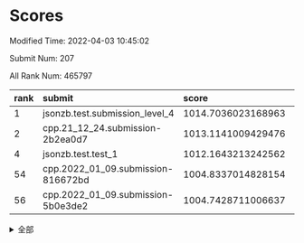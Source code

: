 # Scores

Modified Time: 2022-04-03 10:45:02

Submit Num: 207

All Rank Num: 465797

| rank |               submit               |       score        |       sigma        | pk_num |
| :--- | :--------------------------------- | :----------------- | :----------------- | :----- |
| 1    | jsonzb.test.submission_level_4     | 1014.7036023168963 | 0.8492792978393218 | 9004   |
| 2    | cpp.21_12_24.submission-2b2ea0d7   | 1013.1141009429476 | 0.801878868443771  | 9001   |
| 4    | jsonzb.test.test_1                 | 1012.1643213242562 | 0.785247453155436  | 8996   |
| 54   | cpp.2022_01_09.submission-816672bd | 1004.8337014828154 | 0.7217457663303052 | 9003   |
| 56   | cpp.2022_01_09.submission-5b0e3de2 | 1004.7428711006637 | 0.7244636042177838 | 9005   |


<details>
<summary>全部</summary>

| rank |                 submit                 |       score        |       sigma        | pk_num |
| :--- | :------------------------------------- | :----------------- | :----------------- | :----- |
| 1    | jsonzb.test.submission_level_4         | 1014.7036023168963 | 0.8492792978393218 | 9004   |
| 2    | cpp.21_12_24.submission-2b2ea0d7       | 1013.1141009429476 | 0.801878868443771  | 9001   |
| 3    | gobigger.level_3.submission_level_3_25 | 1012.5767924342359 | 0.779619730965755  | 9004   |
| 4    | jsonzb.test.test_1                     | 1012.1643213242562 | 0.785247453155436  | 8996   |
| 5    | gobigger.level_3.submission_level_3_21 | 1011.6720335991741 | 0.7743437017931346 | 9002   |
| 6    | gobigger.level_3.submission_level_3_0  | 1011.6403204030703 | 0.7753657450671902 | 9002   |
| 7    | gobigger.level_3.submission_level_3_26 | 1011.5371811001635 | 0.770137050330962  | 9004   |
| 8    | gobigger.level_3.submission_level_3_8  | 1011.2362909786973 | 0.7852660681882472 | 9000   |
| 9    | gobigger.level_3.submission_level_3_22 | 1010.9484442074107 | 0.7781746807713464 | 9003   |
| 10   | gobigger.level_3.submission_level_3_32 | 1010.8156607188588 | 0.7693807635383743 | 9003   |
| 11   | gobigger.level_3.submission_level_3_46 | 1010.8090069339025 | 0.7611865266598387 | 8996   |
| 12   | gobigger.level_3.submission_level_3_37 | 1010.7706513935807 | 0.78507870975134   | 9000   |
| 13   | gobigger.level_3.submission_level_3_23 | 1010.7603763046102 | 0.7948170681558974 | 8998   |
| 14   | gobigger.level_3.submission_level_3_15 | 1010.7375029730522 | 0.7647387425220902 | 9002   |
| 15   | gobigger.level_3.submission_level_3_11 | 1010.7289835538785 | 0.7596697105757911 | 9003   |
| 16   | gobigger.level_3.submission_level_3_5  | 1010.5914927620853 | 0.7631301067109443 | 9004   |
| 17   | gobigger.level_3.submission_level_3_34 | 1010.4811240513666 | 0.7565907400035669 | 8999   |
| 18   | gobigger.level_3.submission_level_3_27 | 1010.4283095057036 | 0.7542104580145647 | 9006   |
| 19   | gobigger.level_3.submission_level_3_16 | 1010.3719563724358 | 0.7814935410398134 | 8995   |
| 20   | gobigger.level_3.submission_level_3_4  | 1010.3565365311767 | 0.7459819773828542 | 9000   |
| 21   | gobigger.level_3.submission_level_3_18 | 1010.3327146823733 | 0.7607965428902357 | 9003   |
| 22   | gobigger.level_3.submission_level_3_28 | 1010.2358383448249 | 0.7496573211977836 | 8999   |
| 23   | gobigger.level_3.submission_level_3_35 | 1010.1197120365964 | 0.7408582805278355 | 9006   |
| 24   | gobigger.level_3.submission_level_3_49 | 1010.077090740068  | 0.76139398113817   | 9004   |
| 25   | gobigger.level_3.submission_level_3_36 | 1010.0422946907933 | 0.7506621118593599 | 9002   |
| 26   | gobigger.level_3.submission_level_3_12 | 1010.0290952843415 | 0.7508367467147226 | 9004   |
| 27   | gobigger.level_3.submission_level_3_40 | 1009.9598128580384 | 0.7655767065854494 | 9003   |
| 28   | gobigger.level_3.submission_level_3_24 | 1009.9184483465204 | 0.7341453699624018 | 8997   |
| 29   | gobigger.level_3.submission_level_3_17 | 1009.7361571131377 | 0.7528883056706761 | 9001   |
| 30   | gobigger.level_3.submission_level_3_20 | 1009.7162815613126 | 0.7466463186677477 | 9004   |
| 31   | gobigger.level_3.submission_level_3_29 | 1009.6825132288036 | 0.748555635671046  | 9000   |
| 32   | gobigger.level_3.submission_level_3_38 | 1009.6678723641558 | 0.7617853547438256 | 9004   |
| 33   | gobigger.level_3.submission_level_3_39 | 1009.6325621292629 | 0.7412778449925402 | 8998   |
| 34   | gobigger.level_3.submission_level_3_13 | 1009.6103205283388 | 0.7408195785733731 | 9001   |
| 35   | gobigger.level_3.submission_level_3_1  | 1009.6066058372812 | 0.7699689091267201 | 9004   |
| 36   | gobigger.level_3.submission_level_3_42 | 1009.5958319920263 | 0.7375160440408527 | 9005   |
| 37   | gobigger.level_3.submission_level_3_31 | 1009.4894584615438 | 0.750800114463833  | 8996   |
| 38   | gobigger.level_3.submission_level_3_33 | 1009.463997476466  | 0.7468838903997841 | 8999   |
| 39   | gobigger.level_3.submission_level_3_43 | 1009.4354102457585 | 0.7338637099707475 | 9003   |
| 40   | gobigger.level_3.submission_level_3_6  | 1009.4268165721619 | 0.7381654616256067 | 9004   |
| 41   | gobigger.level_3.submission_level_3_48 | 1009.3756012352599 | 0.7460474006701291 | 8998   |
| 42   | gobigger.level_3.submission_level_3_47 | 1009.3719641981269 | 0.7847750790897273 | 9002   |
| 43   | gobigger.level_3.submission_level_3_19 | 1009.2983605776743 | 0.7604178842745489 | 9000   |
| 44   | gobigger.level_3.submission_level_3_2  | 1009.2692746142849 | 0.7467444036576836 | 8998   |
| 45   | gobigger.level_3.submission_level_3_30 | 1009.2058018992329 | 0.7384365775062827 | 9000   |
| 46   | gobigger.level_3.submission_level_3_3  | 1009.1730690327635 | 0.7242981116070296 | 9000   |
| 47   | gobigger.level_3.submission_level_3_7  | 1009.1692030186449 | 0.7517412958709623 | 9002   |
| 48   | gobigger.level_3.submission_level_3_44 | 1009.1683882210016 | 0.7386478070389174 | 9005   |
| 49   | gobigger.level_3.submission_level_3_45 | 1009.0093973324641 | 0.73893568986549   | 9001   |
| 50   | gobigger.level_3.submission_level_3_41 | 1008.8525910949628 | 0.7377685207075805 | 9000   |
| 51   | gobigger.level_3.submission_level_3_14 | 1008.817641281865  | 0.7397119599319755 | 9006   |
| 52   | gobigger.level_3.submission_level_3_10 | 1008.6572170264026 | 0.7262292987596676 | 8999   |
| 53   | gobigger.level_3.submission_level_3_9  | 1008.5476879402358 | 0.751807247906049  | 8998   |
| 54   | cpp.2022_01_09.submission-816672bd     | 1004.8337014828154 | 0.7217457663303052 | 9003   |
| 55   | gobigger.level_1.submission_level_1_33 | 1004.7628498828977 | 0.7325451617354442 | 9002   |
| 56   | cpp.2022_01_09.submission-5b0e3de2     | 1004.7428711006637 | 0.7244636042177838 | 9005   |
| 57   | gobigger.level_1.submission_level_1_42 | 1004.7281965691366 | 0.7296513996042626 | 9000   |
| 58   | gobigger.level_1.submission_level_1_34 | 1004.6655813696034 | 0.7100201299122552 | 9003   |
| 59   | gobigger.level_1.submission_level_1_11 | 1004.433550577997  | 0.7142282105751898 | 9000   |
| 60   | gobigger.level_1.submission_level_1_0  | 1004.3877988634849 | 0.7212799369416137 | 8997   |
| 61   | gobigger.level_1.submission_level_1_24 | 1004.3526658813255 | 0.7167669456813268 | 9006   |
| 62   | gobigger.level_1.submission_level_1_27 | 1004.288869937158  | 0.7324721554588932 | 9004   |
| 63   | gobigger.level_1.submission_level_1_19 | 1004.0847034517394 | 0.7198160201904841 | 9004   |
| 64   | gobigger.level_1.submission_level_1_31 | 1004.0135832362034 | 0.7236822135536113 | 9002   |
| 65   | gobigger.level_1.submission_level_1_10 | 1004.0103730269187 | 0.7187078143291618 | 9003   |
| 66   | gobigger.level_1.submission_level_1_45 | 1003.9339104780366 | 0.7214511146704754 | 9005   |
| 67   | gobigger.level_1.submission_level_1_15 | 1003.9203328075652 | 0.7015785614640506 | 9002   |
| 68   | gobigger.level_1.submission_level_1_6  | 1003.9098841916206 | 0.7136550503282741 | 8998   |
| 69   | gobigger.level_1.submission_level_1_21 | 1003.8771987922569 | 0.7207264804566006 | 8998   |
| 70   | gobigger.level_1.submission_level_1_26 | 1003.8101543628634 | 0.7206574285919953 | 9000   |
| 71   | gobigger.level_1.submission_level_1_38 | 1003.7860152227292 | 0.7206671623980389 | 9000   |
| 72   | gobigger.level_1.submission_level_1_30 | 1003.7287843326111 | 0.7192650052621891 | 9005   |
| 73   | gobigger.level_1.submission_level_1_16 | 1003.6860595657188 | 0.7165503959927237 | 9004   |
| 74   | gobigger.level_1.submission_level_1_44 | 1003.6521759746781 | 0.7155817001618232 | 9000   |
| 75   | gobigger.level_1.submission_level_1_32 | 1003.631925350942  | 0.715393654738182  | 9002   |
| 76   | gobigger.level_1.submission_level_1_47 | 1003.6070169226202 | 0.7138359170925382 | 9006   |
| 77   | gobigger.level_1.submission_level_1_12 | 1003.5821446712787 | 0.7120420669673476 | 8998   |
| 78   | gobigger.level_1.submission_level_1_28 | 1003.5742892775029 | 0.7222437674562754 | 9003   |
| 79   | gobigger.level_1.submission_level_1_13 | 1003.5738860425681 | 0.7167144727719601 | 9000   |
| 80   | gobigger.level_1.submission_level_1_14 | 1003.4023666983461 | 0.7157432741585781 | 8997   |
| 81   | gobigger.level_1.submission_level_1_40 | 1003.3816322238285 | 0.7201524017504815 | 8998   |
| 82   | gobigger.level_1.submission_level_1_9  | 1003.3657811566501 | 0.7248528062274034 | 9000   |
| 83   | gobigger.level_1.submission_level_1_39 | 1003.3345503540653 | 0.7332740455599527 | 9003   |
| 84   | gobigger.level_1.submission_level_1_37 | 1003.2811069444052 | 0.7141540031942537 | 9001   |
| 85   | gobigger.level_1.submission_level_1_17 | 1003.2405013758198 | 0.7066410563702392 | 8998   |
| 86   | gobigger.level_1.submission_level_1_46 | 1003.1992330930816 | 0.719377515632398  | 9000   |
| 87   | gobigger.level_1.submission_level_1_23 | 1003.1975897485345 | 0.7115289069516699 | 9001   |
| 88   | gobigger.level_1.submission_level_1_36 | 1003.1758269729004 | 0.7281822008777518 | 9001   |
| 89   | gobigger.level_1.submission_level_1_49 | 1003.0946957868421 | 0.7233052049233629 | 9000   |
| 90   | gobigger.level_1.submission_level_1_1  | 1003.0146292093581 | 0.7196452195396406 | 9002   |
| 91   | gobigger.level_1.submission_level_1_43 | 1002.9857378347546 | 0.7186075334221701 | 9000   |
| 92   | gobigger.level_1.submission_level_1_29 | 1002.9200014326939 | 0.7221269511477704 | 9000   |
| 93   | gobigger.level_1.submission_level_1_22 | 1002.783868155436  | 0.7102537789194049 | 8998   |
| 94   | gobigger.level_1.submission_level_1_48 | 1002.7546709090647 | 0.7073520114831651 | 9005   |
| 95   | gobigger.level_1.submission_level_1_20 | 1002.7498721163643 | 0.7142470479143266 | 8995   |
| 96   | gobigger.level_1.submission_level_1_7  | 1002.606142875452  | 0.7191704995391418 | 8997   |
| 97   | gobigger.level_1.submission_level_1_35 | 1002.6061291666479 | 0.7222183711728202 | 8999   |
| 98   | gobigger.level_1.submission_level_1_41 | 1002.575062093155  | 0.7177033378952972 | 9001   |
| 99   | gobigger.level_1.submission_level_1_5  | 1002.5063263633264 | 0.7044093466655764 | 8999   |
| 100  | gobigger.level_1.submission_level_1_18 | 1002.4412561676854 | 0.7167324785367574 | 9003   |
| 101  | gobigger.level_1.submission_level_1_8  | 1002.1994953176026 | 0.71614175720124   | 8998   |
| 102  | gobigger.level_1.submission_level_1_25 | 1002.1596737147994 | 0.7081700337107164 | 9000   |
| 103  | gobigger.level_1.submission_level_1_2  | 1002.0677526619725 | 0.7153603611041367 | 9002   |
| 104  | gobigger.level_1.submission_level_1_4  | 1002.0632868370593 | 0.7078745620847123 | 9000   |
| 105  | gobigger.level_1.submission_level_1_3  | 1001.5236558593265 | 0.71863418002702   | 8996   |
| 106  | gobigger.random.submission_random_7    | 997.7906503046811  | 0.700034265376197  | 8999   |
| 107  | gobigger.random.submission_random_6    | 997.3660121935003  | 0.6959926280241551 | 8997   |
| 108  | gobigger.random.submission_random_23   | 997.2272816753144  | 0.707262225620625  | 8998   |
| 109  | gobigger.random.submission_random_11   | 997.1997751289007  | 0.7272252203177952 | 9003   |
| 110  | gobigger.random.submission_random_5    | 997.1942585302808  | 0.6968241358390304 | 9000   |
| 111  | gobigger.random.submission_random_31   | 996.9286766496283  | 0.7119155819167532 | 9003   |
| 112  | gobigger.random.submission_random_24   | 996.8458717561264  | 0.7213027842771572 | 9001   |
| 113  | gobigger.random.submission_random_14   | 996.7574933084699  | 0.710608643236978  | 8996   |
| 114  | gobigger.random.submission_random_48   | 996.7401262707775  | 0.7159869025998555 | 8997   |
| 115  | gobigger.random.submission_random_26   | 996.709715440763   | 0.7046402302944017 | 9000   |
| 116  | gobigger.random.submission_random_3    | 996.6645656974416  | 0.7074583077811394 | 9001   |
| 117  | gobigger.random.submission_random_46   | 996.6572199226725  | 0.6979797369690856 | 8998   |
| 118  | gobigger.random.submission_random_36   | 996.6375894235551  | 0.702911236062175  | 9005   |
| 119  | gobigger.random.submission_random_9    | 996.4148789272998  | 0.7042672688730722 | 9001   |
| 120  | gobigger.random.submission_random_38   | 996.3726125610606  | 0.7035970428545979 | 8998   |
| 121  | gobigger.random.submission_random_0    | 996.3100494645664  | 0.7048958817450167 | 9002   |
| 122  | gobigger.random.submission_random_12   | 996.2785964839934  | 0.7173662848947268 | 8998   |
| 123  | gobigger.random.submission_random_2    | 996.2398021444926  | 0.7117971839713666 | 9002   |
| 124  | gobigger.random.submission_random_19   | 996.1276723333749  | 0.7206312391783274 | 8999   |
| 125  | gobigger.random.submission_random_37   | 996.090172361451   | 0.7095777732001081 | 9002   |
| 126  | gobigger.random.submission_random_28   | 996.0706308406081  | 0.7196719475847378 | 9008   |
| 127  | gobigger.random.submission_random_44   | 996.0608850654108  | 0.716606721629146  | 9000   |
| 128  | gobigger.random.submission_random_41   | 996.055603585521   | 0.7054782647396385 | 9003   |
| 129  | gobigger.random.submission_random_29   | 995.9792722402765  | 0.7116212606884623 | 8998   |
| 130  | gobigger.random.submission_random_30   | 995.9261688969765  | 0.7170163880713504 | 8995   |
| 131  | gobigger.random.submission_random_22   | 995.917660878695   | 0.7162039922035545 | 8999   |
| 132  | gobigger.random.submission_random_4    | 995.9030708360617  | 0.7055203231925712 | 8995   |
| 133  | gobigger.random.submission_random_43   | 995.8575779922638  | 0.7084282729932168 | 9004   |
| 134  | gobigger.random.submission_random_15   | 995.794940159718   | 0.7052861101746449 | 8995   |
| 135  | gobigger.random.submission_random_45   | 995.7734236057933  | 0.7164634513126792 | 8996   |
| 136  | gobigger.random.submission_random_13   | 995.7287875557058  | 0.7063304040387575 | 9003   |
| 137  | gobigger.random.submission_random_33   | 995.7094238048838  | 0.7070794055503229 | 9004   |
| 138  | gobigger.random.submission_random_25   | 995.6319212875862  | 0.7150412961946356 | 9006   |
| 139  | gobigger.random.submission_random_1    | 995.6022800657835  | 0.7056109769555015 | 9000   |
| 140  | gobigger.random.submission_random_32   | 995.5675244214308  | 0.7148731740111085 | 9005   |
| 141  | gobigger.random.submission_random_21   | 995.5429138931222  | 0.7087704501327311 | 8996   |
| 142  | gobigger.random.submission_random_10   | 995.5005607862555  | 0.7216130852144702 | 9002   |
| 143  | gobigger.random.submission_random_49   | 995.4959628525518  | 0.7098814800959379 | 9006   |
| 144  | gobigger.random.submission_random_18   | 995.4919245384837  | 0.720559756893256  | 9002   |
| 145  | gobigger.random.submission_random_39   | 995.4257283419588  | 0.704727712859685  | 9005   |
| 146  | gobigger.random.submission_random_16   | 995.3137748506649  | 0.6950939786424772 | 9001   |
| 147  | gobigger.random.submission_random_27   | 995.2443194460996  | 0.7252714345333571 | 9002   |
| 148  | gobigger.random.submission_random_40   | 995.1606625495252  | 0.7110884820183282 | 9000   |
| 149  | gobigger.random.submission_random_20   | 995.1149543532779  | 0.7169855750854387 | 9005   |
| 150  | gobigger.random.submission_random_8    | 995.0894365923257  | 0.7064139704357283 | 9001   |
| 151  | gobigger.random.submission_random_17   | 995.0468211037185  | 0.6928467834636252 | 9002   |
| 152  | gobigger.random.submission_random_47   | 994.8326058520173  | 0.7155921173276476 | 9004   |
| 153  | gobigger.random.submission_random_42   | 994.8289900301027  | 0.727087450838471  | 9002   |
| 154  | gobigger.level_2.submission_level_2_49 | 994.8263623899114  | 0.7222811595384475 | 9002   |
| 155  | gobigger.random.submission_random_35   | 994.5542313714493  | 0.7179853037737072 | 9000   |
| 156  | gobigger.random.submission_random_34   | 994.5418705071944  | 0.7274127518180398 | 8999   |
| 157  | gobigger.level_2.submission_level_2_26 | 993.8798233124309  | 0.7597798432408868 | 9001   |
| 158  | gobigger.level_2.submission_level_2_16 | 993.6693181893677  | 0.7428378820615225 | 8994   |
| 159  | gobigger.level_2.submission_level_2_35 | 993.6684318789366  | 0.7548234081077843 | 8999   |
| 160  | gobigger.level_2.submission_level_2_5  | 993.5644004807161  | 0.7230971890998908 | 9002   |
| 161  | gobigger.level_2.submission_level_2_40 | 993.3366036998932  | 0.7338621632107509 | 8993   |
| 162  | gobigger.level_2.submission_level_2_23 | 993.3329078082859  | 0.7367194507836103 | 9003   |
| 163  | gobigger.level_2.submission_level_2_9  | 993.12895541336    | 0.7458977045146216 | 9000   |
| 164  | gobigger.level_2.submission_level_2_20 | 992.796441275362   | 0.7591963128498893 | 9000   |
| 165  | gobigger.level_2.submission_level_2_45 | 992.7222026413009  | 0.7280378028824956 | 8999   |
| 166  | gobigger.level_2.submission_level_2_4  | 992.6478189486493  | 0.7551321048569704 | 9000   |
| 167  | gobigger.level_2.submission_level_2_46 | 992.4533951100856  | 0.74075351909246   | 9000   |
| 168  | gobigger.level_2.submission_level_2_10 | 992.4318004698722  | 0.7505957319420768 | 9001   |
| 169  | gobigger.level_2.submission_level_2_48 | 992.4169669046773  | 0.7519995464982866 | 9005   |
| 170  | gobigger.level_2.submission_level_2_0  | 992.3508030862639  | 0.7734786446806567 | 9003   |
| 171  | gobigger.level_2.submission_level_2_29 | 992.3368884238579  | 0.7516570784757917 | 9002   |
| 172  | gobigger.level_2.submission_level_2_43 | 992.3052320247166  | 0.7363982722774634 | 9011   |
| 173  | gobigger.level_2.submission_level_2_38 | 992.1862321247876  | 0.753498636714077  | 9005   |
| 174  | gobigger.level_2.submission_level_2_14 | 992.1413577603927  | 0.7478451094671265 | 8998   |
| 175  | gobigger.level_2.submission_level_2_24 | 992.091637431523   | 0.7637361594791368 | 9003   |
| 176  | gobigger.level_2.submission_level_2_44 | 992.0539541916331  | 0.7648390565997613 | 9004   |
| 177  | gobigger.level_2.submission_level_2_47 | 992.0267993792066  | 0.7326230327168457 | 8997   |
| 178  | gobigger.level_2.submission_level_2_27 | 992.0213704485857  | 0.744429836793675  | 9003   |
| 179  | gobigger.level_2.submission_level_2_15 | 992.01385489999    | 0.7310457705118812 | 9000   |
| 180  | gobigger.level_2.submission_level_2_13 | 992.0049373162594  | 0.7500303439526651 | 9001   |
| 181  | gobigger.level_2.submission_level_2_42 | 991.9770129912864  | 0.7383184800862324 | 8999   |
| 182  | gobigger.level_2.submission_level_2_31 | 991.9068730168282  | 0.7481366338895519 | 8998   |
| 183  | gobigger.level_2.submission_level_2_25 | 991.8988833532646  | 0.7373624567761694 | 9005   |
| 184  | gobigger.level_2.submission_level_2_30 | 991.8855652016578  | 0.7433283392188355 | 9001   |
| 185  | gobigger.level_2.submission_level_2_6  | 991.8642491527318  | 0.744504448975782  | 9003   |
| 186  | gobigger.level_2.submission_level_2_28 | 991.8455106079233  | 0.7479075248158431 | 8997   |
| 187  | gobigger.level_2.submission_level_2_21 | 991.8359677906893  | 0.733831595158417  | 8998   |
| 188  | gobigger.level_2.submission_level_2_22 | 991.8199175882199  | 0.7529947940422816 | 8999   |
| 189  | gobigger.level_2.submission_level_2_32 | 991.8170202494251  | 0.759521918275671  | 9001   |
| 190  | gobigger.level_2.submission_level_2_41 | 991.6868448029633  | 0.7395975210656902 | 9002   |
| 191  | gobigger.level_2.submission_level_2_1  | 991.66696117164    | 0.7442921380012647 | 8997   |
| 192  | gobigger.level_2.submission_level_2_36 | 991.660610330527   | 0.760396310005911  | 8998   |
| 193  | gobigger.level_2.submission_level_2_17 | 991.6601419875527  | 0.7728135699880664 | 9000   |
| 194  | gobigger.level_2.submission_level_2_18 | 991.6571907602779  | 0.752879440282467  | 9001   |
| 195  | gobigger.level_2.submission_level_2_37 | 991.5914446744011  | 0.7421581869022276 | 9004   |
| 196  | gobigger.level_2.submission_level_2_11 | 991.5563744797939  | 0.7633703418328449 | 9002   |
| 197  | gobigger.level_2.submission_level_2_33 | 991.3115794485444  | 0.7562581154135941 | 9000   |
| 198  | gobigger.level_2.submission_level_2_7  | 991.2123422390513  | 0.7534275834235596 | 9002   |
| 199  | gobigger.level_2.submission_level_2_19 | 991.201616591614   | 0.7522118900585419 | 9003   |
| 200  | gobigger.level_2.submission_level_2_39 | 990.9071476613215  | 0.7328379238984621 | 8999   |
| 201  | gobigger.level_2.submission_level_2_3  | 990.7574525680374  | 0.7596111074663182 | 9000   |
| 202  | gobigger.level_2.submission_level_2_12 | 990.6751561120805  | 0.7757141918065918 | 9004   |
| 203  | gobigger.level_2.submission_level_2_2  | 990.4881240515649  | 0.7427572883667186 | 9002   |
| 204  | gobigger.level_2.submission_level_2_8  | 990.4216604852706  | 0.7377127116489531 | 8999   |
| 205  | gobigger.level_2.submission_level_2_34 | 990.2094956554736  | 0.7564093693270179 | 8999   |
| 206  | gobigger.none.submission_none_0        | 977.3214813284093  | 1.3310869787016577 | 8998   |
| 207  | gobigger.none.submission_none_1        | 976.0736125454633  | 1.6701640202388495 | 9004   |

</details>